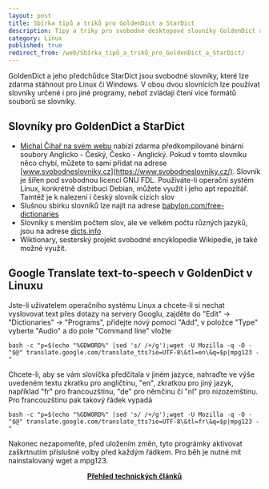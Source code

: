 ```yaml
---
layout: post
title: Sbírka tipů a triků pro GoldenDict a StarDict
description: Tipy a triky pro svobodné desktopové slovníky GoldenDict a StarDict
category: Linux
published: true
redirect_from: /web/Sbírka_tipů_a_triků_pro_GoldenDict_a_StarDict/
---
```


GoldenDict a jeho předchůdce StarDict jsou svobodné slovníky, které lze zdarma stáhnout pro Linux či Windows. V obou dvou slovnících lze používat slovníky určené i pro jiné programy, neboť zvládají čtení více formátů souborů se slovníky.
## Slovníky pro GoldenDict a StarDict

* [Michal Čihař na svém webu](https://cihar.com/software/slovnik/) nabízí zdarma předkompilované binární soubory Anglicko - Český, Česko - Anglický. Pokud v tomto slovníku něco chybí, můžete to sami přidat na adrese [www.svobodneslovniky.cz](https://www.svobodneslovniky.cz/). Slovník je šířen pod svobodnou licencí GNU FDL. Používáte-li operační systém Linux, konkrétně distribuci Debian, můžete využít i jeho apt repozitář. Tamtéž je k nalezení i český slovník cizích slov
* Slušnou sbírku slovníků lze najít na adrese [babylon.com/free-dictionaries](https://www.babylon-software.com/free-dictionaries/)
* Slovníky s menším počtem slov, ale ve velkém počtu různých jazyků, jsou na adrese [dicts.info](https://www.dicts.info/)
* Wiktionary, sesterský projekt svobodné encyklopedie Wikipedie, je také možné využít.

## Google Translate text-to-speech v GoldenDict v Linuxu

Jste-li uživatelem operačního systému Linux a chcete-li si nechat vyslovovat text přes dotazy na servery Googlu, zajděte do "Edit" -> "Dictionaries" -> "Programs", přidejte nový pomocí "Add", v položce "Type" vyberte "Audio" a do pole "Command line" vložte
```
bash -c "p=$(echo "%GDWORD%" |sed 's/ /+/g');wget -U Mozilla -q -O - "$@" translate.google.com/translate_tts?ie=UTF-8\&tl=en\&q=$p|mpg123 -"
```
Chcete-li, aby se vám slovíčka předčítala v jiném jazyce, nahraďte ve výše uvedeném textu zkratku pro angličtinu, "en", zkratkou pro jiný jazyk, například "fr" pro francouzštinu, "de" pro němčinu či "nl" pro nizozemštinu. Pro francouzštinu pak takový řádek vypadá
```
bash -c "p=$(echo "%GDWORD%" |sed 's/ /+/g');wget -U Mozilla -q -O - "$@" translate.google.com/translate_tts?ie=UTF-8\&tl=fr\&q=$p|mpg123 -"
```
Nakonec nezapomeňte, před uložením změn, tyto prográmky aktivovat zaškrtnutím příslušné volby před každým řádkem. Pro běh je nutné mít nainstalovaný wget a mpg123.

<center><b><a href="../">Přehled technických článků</a></b></center>
